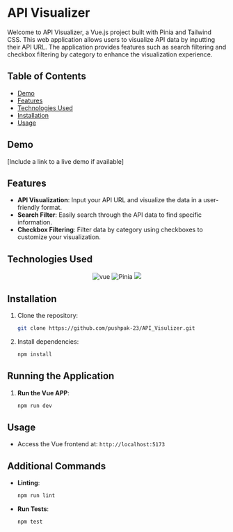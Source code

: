 # API Visualizer

<!-- Project Description -->

Welcome to API Visualizer, a Vue.js project built with Pinia and Tailwind CSS. This web application allows users to visualize API data by inputting their API URL. The application provides features such as search filtering and checkbox filtering by category to enhance the visualization experience.

<!-- Table of Contents -->

## Table of Contents

- [Demo](#demo)
- [Features](#features)
- [Technologies Used](#technologies-used)
- [Installation](#installation)
- [Usage](#usage)

<!-- Demo -->

## Demo

[Include a link to a live demo if available]

<!-- Features -->

## Features

- **API Visualization**: Input your API URL and visualize the data in a user-friendly format.
- **Search Filter**: Easily search through the API data to find specific information.
- **Checkbox Filtering**: Filter data by category using checkboxes to customize your visualization.

<!-- Technologies Used -->

## Technologies Used

<p align="center">
   <img src="https://img.shields.io/badge/Vue.js-35495E?style=for-the-badge&logo=vue.js&logoColor=4FC08D" alt="vue">
   <img src="https://badgen.net/static/Pinia/state Management /f2a" alt="Pinia">
    <img src="https://img.shields.io/badge/Tailwind_CSS-38B2AC?style=for-the-badge&logo=tailwind-css&logoColor=white">
</p>

<!-- Installation -->

## Installation

1. Clone the repository:

   ```bash
   git clone https://github.com/pushpak-23/API_Visulizer.git
   ```

2. Install dependencies:

   ```bash
   npm install
   ```

## Running the Application

1. **Run the Vue APP**:

   ```bash
   npm run dev
   ```

## Usage

- Access the Vue frontend at: `http://localhost:5173`

## Additional Commands

- **Linting**:

  ```bash
  npm run lint
  ```

- **Run Tests**:

  ```bash
  npm test
  ```
